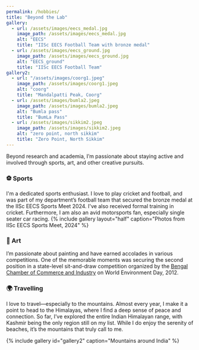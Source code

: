 ```yaml
---
permalink: /hobbies/
title: "Beyond the Lab"
gallery:
  - url: /assets/images/eecs_medal.jpg
    image_path: /assets/images/eecs_medal.jpg
    alt: "EECS"
    title: "IISc EECS Football Team with bronze medal"
  - url: /assets/images/eecs_ground.jpg
    image_path: /assets/images/eecs_ground.jpg
    alt: "EECS_ground"
    title: "IISc EECS Football Team"
gallery2:
  - url: "/assets/images/coorg1.jpeg"
    image_path: /assets/images/coorg1.jpeg
    alt: "coorg"
    title: "Mandalpatti Peak, Coorg"
  - url: /assets/images/bumla2.jpeg
    image_path: /assets/images/bumla2.jpeg
    alt: "Bumla pass"
    title: "BumLa Pass"
  - url: /assets/images/sikkim2.jpeg
    image_path: /assets/images/sikkim2.jpeg
    alt: "zero point, north sikkim"
    title: "Zero Point, North Sikkim"
---
```


<!-- Beyond academics, I am an avid sports fan and actively participate in various outdoor sports such as cricket and football. I was a part of my departmental football team which won the bronze medal in the IISc EECS Sports Meet, 2024 and I have also received formal training in cricket. Furthermore I am also passionate about painting and have received several accolades in drawing competitions, most notably by securing the second position in a state-wide sit-and-draw competition organised by the [Bengal Chamber of Commerce and Industry](https://bengalchamber.com/) on the occassion of World Environment Day, 2012. -->

Beyond research and academia, I’m passionate about staying active and involved through sports, art, and other creative pursuits.

### ⚽ Sports
I'm a dedicated sports enthusiast. I love to play cricket and football, and was part of my department’s football team that secured the bronze medal at the IISc EECS Sports Meet 2024. I've also received formal training in cricket. Furthermore, I am also an avid motorsports fan, especially single seater car racing.
{% include gallery layout="half" caption="Photos from IISc EECS Sports Meet, 2024" %}

### 🎨 Art
I’m passionate about painting and have earned accolades in various competitions. One of the memorable moments was securing the second position in a state-level sit-and-draw competition organized by the [Bengal Chamber of Commerce and Industry](https://bengalchamber.com/) on World Environment Day, 2012.

### 🌍 Travelling
I love to travel—especially to the mountains. Almost every year, I make it a point to head to the Himalayas, where I find a deep sense of peace and connection. So far, I’ve explored the entire Indian Himalayan range, with Kashmir being the only region still on my list. While I do enjoy the serenity of beaches, it’s the mountains that truly call to me.

{% include gallery id="gallery2" caption="Mountains around India" %}
